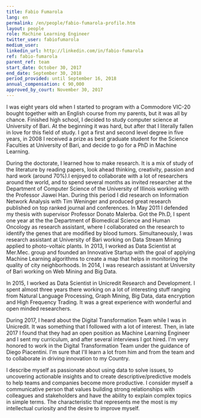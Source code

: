 ```yaml
---
title: Fabio Fumarola
lang: en
permalink: /en/people/fabio-fumarola-profile.htm
layout: people
role: Machine Learning Engineer
twitter_user: fabiofumarola
medium_user:
linkedin_url: http://linkedin.com/in/fabio-fumarola
ref: fabio-fumarola
parent_ref: team
start_date: October 30, 2017
end_date: September 30, 2018
period_provided: until September 16, 2018
annual_compensation: € 90,000
approved_by_court: November 30, 2017
---
```

I was eight years old when I started to program with a Commodore VIC-20 bought together with an English course from my parents, but it was all by chance. Finished high school, I decided to study computer science at University of Bari. At the beginning it was hard, but after that I literally fallen in love for this field of study. I got a first and second level degree in five years, in 2008 I received a prize as best graduate student for the Science Faculties at University of Bari, and decide to go for a PhD in Machine Learning.

During the doctorate, I learned how to make research. It is a mix of study of the literature by reading papers, look ahead thinking, creativity, passion and hard work (around 70%).I enjoyed to collaborate with a lot of researchers around the world, and to spend several months as invited researcher at the Department of Computer Science of the University of Illinois working with the Professor Jiawei Han.
During this period I did research on Information Network Analysis with Tim Weninger and produced great research published on top ranked journal and conferences. In May 2011 I defended my thesis with supervisor Professor Donato Malerba. Got the Ph.D, I spent one year at the the Department of Biomedical Science and Human Oncology as research assistant, where I collaborated on the research to identify the genes that are modified by blood tumors. Simultaneously, I was research assistant at University of Bari working on Data Stream Mining applied to photo-voltaic plants. In 2013, I worked as Data Scientist at Mer.Mec. group and founded an Innovative Startup with the goal of applying Machine Learning algorithms to create a map that helps in monitoring the quality of city neighborhoods. In 2014, I was research assistant at University of Bari working on Web Mining and Big Data.

In 2015, I worked as Data Scientist in Unicredit Research and Development. I spent almost three years there working on a lot of interesting stuff ranging from Natural Language Processing, Graph Mining, Big Data, data encryption and High Frequency Trading. It was a great experience with wonderful and open minded researchers.

During 2017, I heard about the Digital Transformation Team while I was in Unicredit. It was something that I followed with a lot of interest. Then, in late 2017 I found that they had an open position as Machine Learning Engineer and I sent my curriculum, and after several interviews I got hired. I'm very honored to work in the Digital Transformation Team under the guidance of Diego Piacentini. I'm sure that I'll learn a lot from him and from the team and to collaborate in driving innovation to my Country.

I describe myself as passionate about using data to solve issues, to uncovering actionable insights and to create descriptive/predictive models to help teams and companies become more productive. I consider myself a communicative person that values building strong relationships with colleagues and stakeholders and have the ability to explain complex topics in simple terms. The characteristic that represents me the most is my intellectual curiosity and the desire to improve myself.
